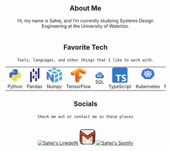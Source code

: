 <h2 align="center" id="macropower-tech">About Me</h2>
<div align="center">
Hi, my name is Sahej, and I’m currently studying Systems Design Engineering at the University of Waterloo.
</br></br> 
</div>

<h2 align="center" id="macropower-tech">Favorite Tech</h2>

<div align="center">

`Tools, languages, and other things that I like to work with.`

</div>
<table align="center">
 <tr>
 <td align="center" width="96">
 <a href="hashtag#macropower-tech">
 <img src="https://github.com/Sodhi-S/Sodhi-S/blob/main/readme_icons/pythoned.png" width="48" height="48" alt="Python" />
 </a>
 <br>Python
 </td>
 <td align="center" width="96">
 <a href="hashtag#macropower-tech">
 <img src="https://github.com/Sodhi-S/Sodhi-S/blob/main/readme_icons/download%20(3).png" width="48" height="48" alt="Pandas" />
 </a>
 <br>Pandas
 </td>
 <td align="center" width="96">
 <a href="hashtag#macropower-tech">
 <img src="https://github.com/Sodhi-S/Sodhi-S/blob/main/readme_icons/numpy-tutorial.svg" width="48" height="48" alt="Numpy" />
 </a>
 <br>Numpy
 </td>
 <td align="center" width="96" >
 <a href="hashtag#macropower-tech">
 <img src="https://github.com/Sodhi-S/Sodhi-S/blob/main/readme_icons/tensorflow-icon-1911x2048-1m2s54vn.png" width="48" height="48" alt="TensorFlow" />
 </a>
 <br>TensorFlow
 </td>
 <td align="center" width="96">
 <a href="hashtag#macropower-tech" >
 <img src="https://github.com/Sodhi-S/Sodhi-S/blob/main/readme_icons/sql.png"Javascript" />
 </a>
 <br>SQL
 </td>
 <td align="center" width="96"> 
 <a href="hashtag#macropower-tech" >
 <img src="https://github.com/Sodhi-S/Sodhi-S/blob/main/readme_icons/Typescript_logo_2020.svg.png" width="48" height="48" alt="TypeScript" />
 </a>
 <br>TypeScript
 </td>
 <td align="center" width="96">
 <a href="hashtag#macropower-tech">
 <img src="https://raw.githubusercontent.com/cncf/artwork/master/projects/kubernetes/icon/color/kubernetes-icon-color.svg" width="48" height="48" alt="Kubernetes" />
 </a>
 <br>Kubernetes
 </td>
 <td align="center" width="96">
 <a href="hashtag#macropower-tech" >
 <img src="https://github.com/Sodhi-S/Sodhi-S/blob/main/readme_icons/mongopt2.webp" width="48" height="48" alt="Mongo" />
 </a>
 <br>Mongo
 </td>
 </tr>
</table>


<h2 align="center" id="macropower-tech">Socials</h2>
<div align="center">

`Check me out or contact me in these places`
</div>
<p align="center">
<br/>
<a href="https://www.linkedin.com/in/sahejsinghsodhi/">
 <img alt="Sahej's LinkdeIN" width="50px" src="https://user-images.githubusercontent.com/43545812/144035037-0f415fc7-9f96-4517-a370-ccc6e78a714b.png" />
</a>
<a href="mailto:sssodhi@uwaterloo.ca">
 <img alt="Sahej's Email" width="50px" src="https://github.com/AbeerDas/AbeerDas/blob/main/img/gmail1-removebg-preview.png" />
</a>
<a href="https://open.spotify.com/user/ilikepieboi?trackId=749SJvmRHD43wFUnBtUJ36">
 <img alt="Sahej's Spotify" width="50px" src="https://user-images.githubusercontent.com/43545812/144035120-1ad5169b-91c7-4078-bef9-6a82c733f373.png" />
</a>
<br>


###

<br clear="both">


###
